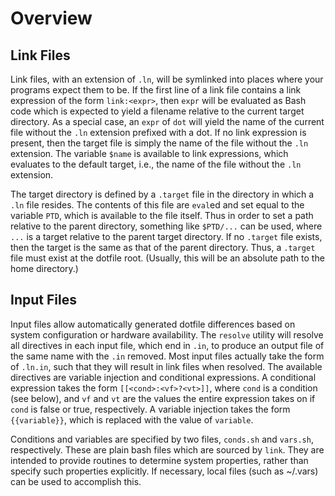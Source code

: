 Overview
========

Link Files
----------

Link files, with an extension of `.ln`, will be symlinked into places where
your programs expect them to be. If the first line of a link file contains a
link expression of the form `link:<expr>`, then `expr` will be evaluated as
Bash code which is expected to yield a filename relative to the current target
directory.  As a special case, an `expr` of `dot` will yield the name of the
current file without the `.ln` extension prefixed with a dot. If no link
expression is present, then the target file is simply the name of the file
without the `.ln` extension. The variable `$name` is available to link
expressions, which evaluates to the default target, i.e., the name of the file
without the `.ln` extension.

The target directory is defined by a `.target` file in the directory in which
a `.ln` file resides. The contents of this file are `eval`ed and set equal to
the variable `PTD`, which is available to the file itself. Thus in order to set
a path relative to the parent directory, something like `$PTD/...` can be used,
where `...` is a target relative to the parent target directory. If no `.target`
file exists, then the target is the same as that of the parent directory. Thus,
a `.target` file must exist at the dotfile root. (Usually, this will be an
absolute path to the home directory.)

Input Files
-----------

Input files allow automatically generated dotfile differences based on system
configuration or hardware availability. The `resolve` utility will resolve all
directives in each input file, which end in `.in`, to produce an output file of
the same name with the `.in` removed. Most input files actually take the form
of `.ln.in`, such that they will result in link files when resolved. The
available directives are variable injection and conditional expressions. A
conditional expression takes the form `[[<cond>:<vf>?<vt>]]`, where `cond` is a
condition (see below), and `vf` and `vt` are the values the entire expression
takes on if `cond` is false or true, respectively. A variable injection takes
the form `{{variable}}`, which is replaced with the value of `variable`.

Conditions and variables are specified by two files, `conds.sh` and `vars.sh`,
respectively. These are plain bash files which are sourced by `link`. They are
intended to provide routines to determine system properties, rather than
specify such properties explicitly. If necessary, local files (such as ~/.vars)
can be used to accomplish this.
